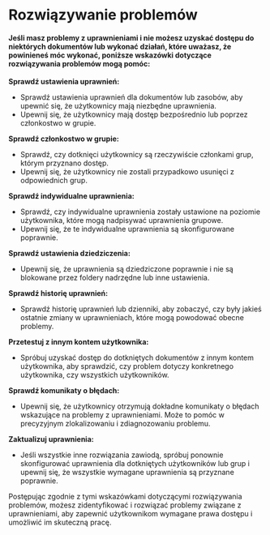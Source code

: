# Rozwiązywanie problemów

#### Jeśli masz problemy z uprawnieniami i nie możesz uzyskać dostępu do niektórych dokumentów lub wykonać działań, które uważasz, że powinieneś móc wykonać, poniższe wskazówki dotyczące rozwiązywania problemów mogą pomóc:

**Sprawdź ustawienia uprawnień:**

* Sprawdź ustawienia uprawnień dla dokumentów lub zasobów, aby upewnić się, że użytkownicy mają niezbędne uprawnienia.
* Upewnij się, że użytkownicy mają dostęp bezpośrednio lub poprzez członkostwo w grupie.

**Sprawdź członkostwo w grupie:**

* Sprawdź, czy dotknięci użytkownicy są rzeczywiście członkami grup, którym przyznano dostęp.
* Upewnij się, że użytkownicy nie zostali przypadkowo usunięci z odpowiednich grup.

**Sprawdź indywidualne uprawnienia:**

* Sprawdź, czy indywidualne uprawnienia zostały ustawione na poziomie użytkownika, które mogą nadpisywać uprawnienia grupowe.
* Upewnij się, że te indywidualne uprawnienia są skonfigurowane poprawnie.

**Sprawdź ustawienia dziedziczenia:**

* Upewnij się, że uprawnienia są dziedziczone poprawnie i nie są blokowane przez foldery nadrzędne lub inne ustawienia.

**Sprawdź historię uprawnień:**

* Sprawdź historię uprawnień lub dzienniki, aby zobaczyć, czy były jakieś ostatnie zmiany w uprawnieniach, które mogą powodować obecne problemy.

**Przetestuj z innym kontem użytkownika:**

* Spróbuj uzyskać dostęp do dotkniętych dokumentów z innym kontem użytkownika, aby sprawdzić, czy problem dotyczy konkretnego użytkownika, czy wszystkich użytkowników.

**Sprawdź komunikaty o błędach:**

* Upewnij się, że użytkownicy otrzymują dokładne komunikaty o błędach wskazujące na problemy z uprawnieniami. Może to pomóc w precyzyjnym zlokalizowaniu i zdiagnozowaniu problemu.

**Zaktualizuj uprawnienia:**

* Jeśli wszystkie inne rozwiązania zawiodą, spróbuj ponownie skonfigurować uprawnienia dla dotkniętych użytkowników lub grup i upewnij się, że wszystkie wymagane uprawnienia są przyznane poprawnie.

Postępując zgodnie z tymi wskazówkami dotyczącymi rozwiązywania problemów, możesz zidentyfikować i rozwiązać problemy związane z uprawnieniami, aby zapewnić użytkownikom wymagane prawa dostępu i umożliwić im skuteczną pracę.
